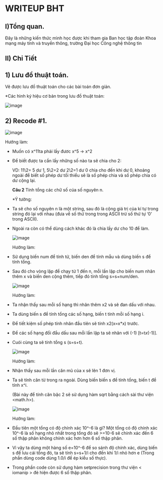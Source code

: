 # **WRITEUP BHT**
## I)Tổng quan.
  Đây là những kiến thức mình học được khi tham gia Ban học tập đoàn Khoa mạng máy tính và truyền thông, trường Đại học Công nghệ thông tin</p>
## II) Chi Tiết
## 1) Lưu đồ thuật toán.
Vẽ được lưu đồ thuật toán cho các bài toán đơn giản.</p>
*Các hình ký hiệu cơ bản trong lưu đồ thuật toán: </p>
![image](https://user-images.githubusercontent.com/93419631/140007015-ea1f97b5-d325-4dfd-a766-5dfbb9dbcf72.png)</p>
## 2) Recode #1.
  ![image](https://user-images.githubusercontent.com/93419631/139905083-51da9c84-73fd-4fcf-a030-90085d883e7d.png)</p>
  Hướng làm:</p>
- Muốn có x^11ta phải lấy đươc x^5 -> x^2 </p>
- Để biết được ta cần lấy những số nào ta sẽ chia cho 2:</p>
  VD: 11\2= 5 dư 1, 5\2=2 dư 2\2=1 dư 0 chia cho đến khi dư 0, khoảng ngoài để biết số phép dư tối thiểu sẽ là số phép chia và số phép chia có dư cộng lại.</p>
  **Câu 2** Tính tổng các chữ số cúa số nguyên n.</p>
  *Ý tưởng:</p>
 - Ta sẽ cho số nguyên n là một string, sau đó là cộng giá trị của kí tự trong string đó lại với nhau (đưa về số thứ trong trong ASCII trừ số thứ tự ‘0’ trong ASCII).</p>
 - Ngoài ra còn có thể dùng cách khác đó là chia lấy dư cho 10 để làm.</p>
![image](https://user-images.githubusercontent.com/93419631/139914060-3bd71c5b-72df-4bb4-8fca-9a18333b3866.png)</p>
Hướng làm:</p>
- Sử dụng biến num để tính tử, biến den để tính mẫu và dùng biến s để tính tổng.</p>
- Sau đó cho vòng lặp để chạy từ 1 đến n, mỗi lần lập cho biến num nhân thêm x và biến den cộng thêm, tiếp đó tính tổng s=s+num/den.</p>
![image](https://user-images.githubusercontent.com/93419631/140007121-6a6c7f26-36aa-4979-88c4-41f59939b665.png) </p>
Hướng làm:</p>
- Ta nhận thấy sau mỗi số hạng thì nhân thêm x2  và sẽ đan dấu với nhau. </p>
- Ta dùng biến s để tính tổng các số hạng, biến t tính mỗi số hạng i.</p>
- Để tiết kiệm số phép tính nhân đầu tiên sẽ tính x2(x=x*x) trước.</p>
- Để các số hạng đổi đẩu dấu sau mỗi lần lặp ta sẽ nhân với (-1) [t=t*x*(-1)].</p>
- Cuói cùng ta sẽ tính tổng s (s=s+t).</p>
![image](https://user-images.githubusercontent.com/93419631/140030913-aacd626c-a3fd-4cd2-bfc9-c65f874d7b66.png)</p>
Hướng làm:</p>
- Nhận thấy sau mỗi lần căn mũ của x sẽ lên 1 đơn vị.</p>
- Ta sẽ tính căn từ trong ra ngoài. Dùng biến biến s để tính tổng, biến t để tính x^i.</p>
(Bài này để tính căn bậc 2 sẽ sử dụng hàm sqrt bằng cách sài thư viện <math.h>).</p>
![image](https://user-images.githubusercontent.com/93419631/140033120-48af12ac-cb02-409b-b559-39c0cfd419bb.png)</p>
Hướng làm:</p>
- Đầu tiên một tổng có độ chính xác 10^-6  là gì? Một tổng có độ chính xác 10^-6 là số hạng nhỏ nhất trong tổng đó sẽ >=10-6 sẽ chính xác đến  6 số thập phân không chính xác hơn hơn 6 số thập phân.</p>
- Vì vậy ta dùng một hàng số e=10^-6 để so sánh độ chính xác, dùng biến s để lưu cái tổng đó, ta sẽ tính s=s+1/i cho đến khi 1/i nhỏ hơn e (Trong phần dùng code dùng 1.0/i để ép kiểu số thực).</p>
- Trong phần code còn sử dụng hàm setprecision trong thư viện < iomanip > đẻ hiện được 6 số thập phân.</p>










	





